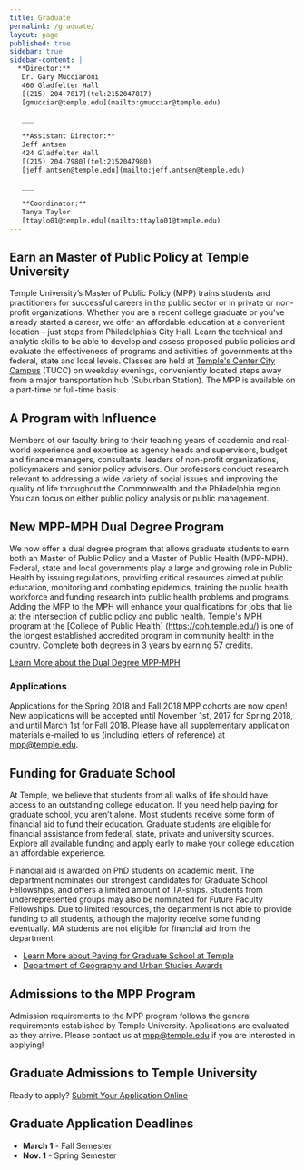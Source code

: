 ```yaml
---
title: Graduate
permalink: /graduate/
layout: page
published: true
sidebar: true
sidebar-content: |
  **Director:**  
   Dr. Gary Mucciaroni  
   460 Gladfelter Hall  
   [(215) 204-7817](tel:2152047817)  
   [gmucciar@temple.edu](mailto:gmucciar@temple.edu)  
   
   ___
   
   **Assistant Director:**  
   Jeff Antsen  
   424 Gladfelter Hall  
   [(215) 204-7980](tel:2152047980)  
   [jeff.antsen@temple.edu](mailto:jeff.antsen@temple.edu)  
   
   ___
   
   **Coordinator:**  
   Tanya Taylor    
   [ttaylo01@temple.edu](mailto:ttaylo01@temple.edu)
---
```

## Earn an Master of Public Policy at Temple University
Temple University’s Master of Public Policy (MPP) trains students and practitioners for successful careers in the public sector or in private or non-profit organizations. Whether you are a recent college graduate or you've already started a career, we offer an affordable education at a convenient location – just steps from Philadelphia’s City Hall. Learn the technical and analytic skills to be able to develop and assess proposed public policies and evaluate the effectiveness of programs and activities of governments at the federal, state and local levels. Classes are held at [Temple's Center City Campus](https://www.temple.edu/tucc/) (TUCC) on weekday evenings, conveniently located steps away from a major transportation hub (Suburban Station). The MPP is available on a part-time or full-time basis. 

## A Program with Influence
Members of our faculty bring to their teaching years of academic and real-world experience and expertise as agency heads and supervisors, budget and finance managers, consultants, leaders of non-profit organizations, policymakers and senior policy advisors. Our professors conduct research relevant to addressing a wide variety of social issues and improving the quality of life throughout the Commonwealth and the Philadelphia region. You can focus on either public policy analysis or public management.

## New MPP-MPH Dual Degree Program
We now offer a dual degree program that allows graduate students to earn both an Master of Public Policy and a Master of Public Health (MPP-MPH). Federal, state and local governments play a large and growing role in Public Health by issuing regulations, providing critical resources aimed at public education, monitoring and combating epidemics, training the public health workforce and funding research into public health problems and programs. Adding the MPP to the MPH will enhance your qualifications for jobs that lie at the intersection of public policy and public health. Temple's MPH program at the [College of Public Health] (https://cph.temple.edu/) is one of the longest established accredited program in community health in the country. Complete both degrees in 3 years by earning 57 credits.

[Learn More about the Dual Degree MPP-MPH](https://liberalarts.temple.edu/sites/liberalarts/files/MPP-MPH-website-copy%20%281%29.pdf)

### Applications
Applications for the Spring 2018 and Fall 2018 MPP cohorts are now open! New applications will be accepted until November 1st, 2017 for Spring 2018, and until March 1st for Fall 2018.  Please have all supplementary application materials e-mailed to us (including letters of reference) at [mpp@temple.edu](mailto:mpp@temple.edu).

## Funding for Graduate School
At Temple, we believe that students from all walks of life should have access to an outstanding college education. If you need help paying for graduate school, you aren’t alone. Most students receive some form of financial aid to fund their education. Graduate students are eligible for financial assistance from federal, state, private and university sources. Explore all available funding and apply early to make your college education an affordable experience.

Financial aid is awarded on PhD students on academic merit. The department nominates our strongest candidates for Graduate School Fellowships, and offers a limited amount of TA-ships. Students from underrepresented groups may also be nominated for Future Faculty Fellowships. Due to limited resources, the department is not able to provide funding to all students, although the majority receive some funding eventually. MA students are not eligible for financial aid from the department.

- [Learn More about Paying for Graduate School at Temple](http://www.temple.edu/grad/finances/)
- [Department of Geography and Urban Studies Awards](/geography-and-urban-studies/research)

## Admissions to the MPP Program
Admission requirements to the MPP program follows the general requirements established by Temple University.  Applications are evaluated as they arrive. Please contact us at [mpp@temple.edu](mailto_mpp@temple.edu) if you are interested in applying! 

## Graduate Admissions to Temple University
Ready to apply? [Submit Your Application Online](https://prd-wlssb.temple.edu/prod8/bwskalog.P_DispLoginNon)

## Graduate Application Deadlines
- **March 1** - Fall Semester
- **Nov. 1** - Spring Semester
